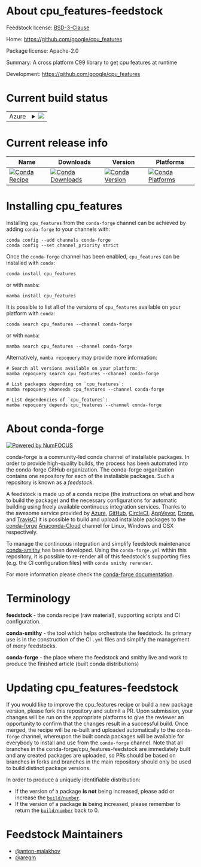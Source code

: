 About cpu_features-feedstock
============================

Feedstock license: [BSD-3-Clause](https://github.com/conda-forge/cpu_features-feedstock/blob/main/LICENSE.txt)

Home: https://github.com/google/cpu_features

Package license: Apache-2.0

Summary: A cross platform C99 library to get cpu features at runtime

Development: https://github.com/google/cpu_features

Current build status
====================


<table>
    
  <tr>
    <td>Azure</td>
    <td>
      <details>
        <summary>
          <a href="https://dev.azure.com/conda-forge/feedstock-builds/_build/latest?definitionId=6618&branchName=main">
            <img src="https://dev.azure.com/conda-forge/feedstock-builds/_apis/build/status/cpu_features-feedstock?branchName=main">
          </a>
        </summary>
        <table>
          <thead><tr><th>Variant</th><th>Status</th></tr></thead>
          <tbody><tr>
              <td>linux_64</td>
              <td>
                <a href="https://dev.azure.com/conda-forge/feedstock-builds/_build/latest?definitionId=6618&branchName=main">
                  <img src="https://dev.azure.com/conda-forge/feedstock-builds/_apis/build/status/cpu_features-feedstock?branchName=main&jobName=linux&configuration=linux%20linux_64_" alt="variant">
                </a>
              </td>
            </tr><tr>
              <td>win_64</td>
              <td>
                <a href="https://dev.azure.com/conda-forge/feedstock-builds/_build/latest?definitionId=6618&branchName=main">
                  <img src="https://dev.azure.com/conda-forge/feedstock-builds/_apis/build/status/cpu_features-feedstock?branchName=main&jobName=win&configuration=win%20win_64_" alt="variant">
                </a>
              </td>
            </tr>
          </tbody>
        </table>
      </details>
    </td>
  </tr>
</table>

Current release info
====================

| Name | Downloads | Version | Platforms |
| --- | --- | --- | --- |
| [![Conda Recipe](https://img.shields.io/badge/recipe-cpu_features-green.svg)](https://anaconda.org/conda-forge/cpu_features) | [![Conda Downloads](https://img.shields.io/conda/dn/conda-forge/cpu_features.svg)](https://anaconda.org/conda-forge/cpu_features) | [![Conda Version](https://img.shields.io/conda/vn/conda-forge/cpu_features.svg)](https://anaconda.org/conda-forge/cpu_features) | [![Conda Platforms](https://img.shields.io/conda/pn/conda-forge/cpu_features.svg)](https://anaconda.org/conda-forge/cpu_features) |

Installing cpu_features
=======================

Installing `cpu_features` from the `conda-forge` channel can be achieved by adding `conda-forge` to your channels with:

```
conda config --add channels conda-forge
conda config --set channel_priority strict
```

Once the `conda-forge` channel has been enabled, `cpu_features` can be installed with `conda`:

```
conda install cpu_features
```

or with `mamba`:

```
mamba install cpu_features
```

It is possible to list all of the versions of `cpu_features` available on your platform with `conda`:

```
conda search cpu_features --channel conda-forge
```

or with `mamba`:

```
mamba search cpu_features --channel conda-forge
```

Alternatively, `mamba repoquery` may provide more information:

```
# Search all versions available on your platform:
mamba repoquery search cpu_features --channel conda-forge

# List packages depending on `cpu_features`:
mamba repoquery whoneeds cpu_features --channel conda-forge

# List dependencies of `cpu_features`:
mamba repoquery depends cpu_features --channel conda-forge
```


About conda-forge
=================

[![Powered by
NumFOCUS](https://img.shields.io/badge/powered%20by-NumFOCUS-orange.svg?style=flat&colorA=E1523D&colorB=007D8A)](https://numfocus.org)

conda-forge is a community-led conda channel of installable packages.
In order to provide high-quality builds, the process has been automated into the
conda-forge GitHub organization. The conda-forge organization contains one repository
for each of the installable packages. Such a repository is known as a *feedstock*.

A feedstock is made up of a conda recipe (the instructions on what and how to build
the package) and the necessary configurations for automatic building using freely
available continuous integration services. Thanks to the awesome service provided by
[Azure](https://azure.microsoft.com/en-us/services/devops/), [GitHub](https://github.com/),
[CircleCI](https://circleci.com/), [AppVeyor](https://www.appveyor.com/),
[Drone](https://cloud.drone.io/welcome), and [TravisCI](https://travis-ci.com/)
it is possible to build and upload installable packages to the
[conda-forge](https://anaconda.org/conda-forge) [Anaconda-Cloud](https://anaconda.org/)
channel for Linux, Windows and OSX respectively.

To manage the continuous integration and simplify feedstock maintenance
[conda-smithy](https://github.com/conda-forge/conda-smithy) has been developed.
Using the ``conda-forge.yml`` within this repository, it is possible to re-render all of
this feedstock's supporting files (e.g. the CI configuration files) with ``conda smithy rerender``.

For more information please check the [conda-forge documentation](https://conda-forge.org/docs/).

Terminology
===========

**feedstock** - the conda recipe (raw material), supporting scripts and CI configuration.

**conda-smithy** - the tool which helps orchestrate the feedstock.
                   Its primary use is in the construction of the CI ``.yml`` files
                   and simplify the management of *many* feedstocks.

**conda-forge** - the place where the feedstock and smithy live and work to
                  produce the finished article (built conda distributions)


Updating cpu_features-feedstock
===============================

If you would like to improve the cpu_features recipe or build a new
package version, please fork this repository and submit a PR. Upon submission,
your changes will be run on the appropriate platforms to give the reviewer an
opportunity to confirm that the changes result in a successful build. Once
merged, the recipe will be re-built and uploaded automatically to the
`conda-forge` channel, whereupon the built conda packages will be available for
everybody to install and use from the `conda-forge` channel.
Note that all branches in the conda-forge/cpu_features-feedstock are
immediately built and any created packages are uploaded, so PRs should be based
on branches in forks and branches in the main repository should only be used to
build distinct package versions.

In order to produce a uniquely identifiable distribution:
 * If the version of a package **is not** being increased, please add or increase
   the [``build/number``](https://docs.conda.io/projects/conda-build/en/latest/resources/define-metadata.html#build-number-and-string).
 * If the version of a package **is** being increased, please remember to return
   the [``build/number``](https://docs.conda.io/projects/conda-build/en/latest/resources/define-metadata.html#build-number-and-string)
   back to 0.

Feedstock Maintainers
=====================

* [@anton-malakhov](https://github.com/anton-malakhov/)
* [@aregm](https://github.com/aregm/)

